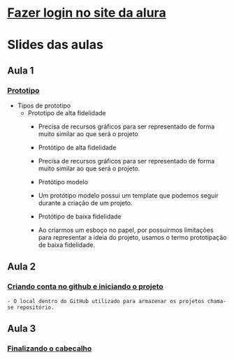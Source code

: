 # [Fazer login no site da alura](https://cursos.alura.com.br/edutech)

# Slides das aulas

## Aula 1
### [Prototipo](https://drive.google.com/file/d/1wFhd42B5CXg53cN53FJc6PoWclzjzdn9/view)
- Tipos de prototipo
  - Prototipo de alta fidelidade
    - Precisa de recursos gráficos para ser representado de forma muito similar ao que será o projeto 

    - Protótipo de alta fidelidade
     - Precisa de recursos gráficos para ser representado de forma muito similar ao que será o projeto.
    - Protótipo modelo
     - Um protótipo modelo possui um template que podemos seguir durante a criação de um projeto.
    - Protótipo de baixa fidelidade
     - Ao criarmos um esboço no papel, por possuirmos limitações para representar a ideia do projeto, usamos o termo prototipação de baixa fidelidade.


## Aula 2
### [Criando conta no github e iniciando o projeto](https://drive.google.com/file/d/1ngwqvrcsWI4U-FgwNGkwkAtsciXz1aoo/view)
    - O local dentro do GitHub utilizado para armazenar os projetos chama-se repositório.

## Aula 3
### [Finalizando o cabecalho](https://drive.google.com/drive/folders/1975j-qo88GbG7hX4n3FtKm1YTMlwaoVQ)


